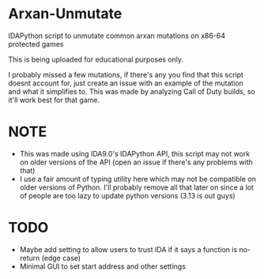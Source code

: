 # Arxan-Unmutate
IDAPython script to unmutate common arxan mutations on x86-64 protected games

This is being uploaded for educational purposes only.

I probably missed a few mutations, if there's any you find that this script doesnt account for, just create an issue with an example of the mutation and what it simplifies to. This was made by analyzing Call of Duty builds, so it'll work best for that game.

# NOTE
- This was made using IDA9.0's IDAPython API, this script may not work on older versions of the API (open an issue if there's any problems with that)
- I use a fair amount of typing utility here which may not be compatible on older versions of Python. I'll probably remove all that later on since a lot of people are too lazy to update python versions (3.13 is out guys)

# TODO
- Maybe add setting to allow users to trust IDA if it says a function is no-return (edge case)
- Minimal GUI to set start address and other settings

